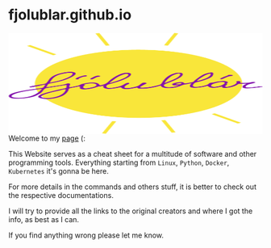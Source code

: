 # fjolublar.github.io

<img align="right" width="600" height="200" src="https://github.com/fjolublar/fjolublar.github.io/blob/master/logo_fjolublar.png?raw=true">

Welcome to my [page](https://fjolublar.github.io) (:

This Website serves as a cheat sheet for a multitude of software and other programming tools.
Everything starting from `Linux`, `Python`, `Docker`, `Kubernetes` it's gonna be here.

For more details in the commands and others stuff, it is better to check out the respective documentations.

I will try to provide all the links to the original creators and where I got the info, as best as I can.

If you find anything wrong please let me know.